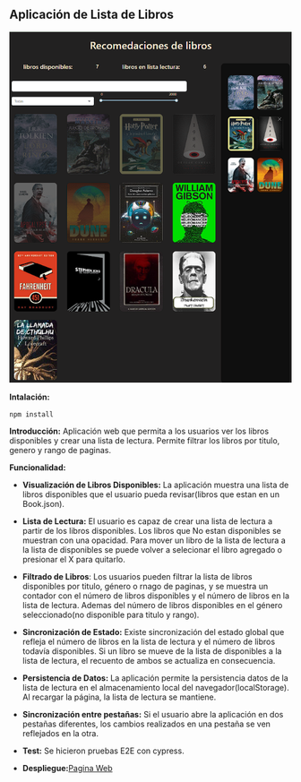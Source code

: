 ## Aplicación de Lista de Libros
![Pagina principal](./images/addToSlice.png)

**Intalación:**
```place
npm install
```
**Introducción:**
Aplicación web que permita a los usuarios ver los libros disponibles y crear una lista de lectura. Permite filtrar los libros por titulo, genero y rango de paginas.

**Funcionalidad:**

- **Visualización de Libros Disponibles:** La aplicación muestra una lista de libros disponibles que el usuario pueda revisar(libros que estan en un Book.json).

- **Lista de Lectura:** El usuario es capaz de crear una lista de lectura a partir de los libros disponibles. Los libros que No estan disponibles se muestran con una opacidad. Para mover un libro de la lista de lectura a la lista de disponibles se puede volver a selecionar el libro agregado o presionar el X para quitarlo.

- **Filtrado de Libros**: Los usuarios pueden filtrar la lista de libros disponibles por titulo, género o rnago de paginas, y se muestra un contador con el número de libros disponibles y el número de libros en la lista de lectura. Ademas del número de libros disponibles en el género seleccionado(no disponible para titulo y rango).

- **Sincronización de Estado:** Existe sincronización del estado global que refleja el número de libros en la lista de lectura y el número de libros todavía disponibles. Si un libro se mueve de la lista de disponibles a la lista de lectura, el recuento de ambos se actualiza en consecuencia.

- **Persistencia de Datos:** La aplicación permite la persistencia datos de la lista de lectura en el almacenamiento local del navegador(localStorage). Al recargar la página, la lista de lectura se mantiene.

- **Sincronización entre pestañas:** Si el usuario abre la aplicación en dos pestañas diferentes, los cambios realizados en una pestaña se ven reflejados en la otra.

- **Test:** Se hicieron pruebas E2E con cypress.

- **Despliegue:**[Pagina Web](https://pruebas-tecnicas-jade.vercel.app/)
